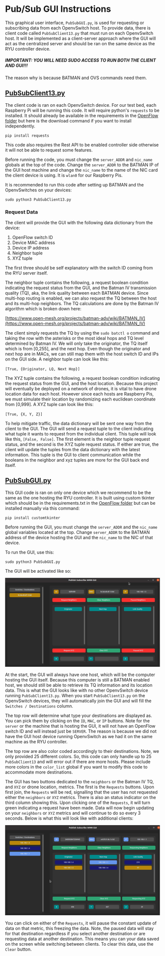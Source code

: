 # Pub/Sub GUI Instructions
This graphical user interface, `PubSubGUI.py`, is used for requesting or subscribing data from each OpenvSwitch host. To provide data, there is client code called `PubSubClient13.py` that must run on each OpenvSwitch host. It will be implemented as a client-server approach where the GUI will act as the centralized server and should be ran on the same device as the RYU controller device. 
##### IMPORTANT: YOU WILL NEED SUDO ACCESS TO RUN BOTH THE CLIENT AND GUI!!!

The reason why is because BATMAN and OVS commands need them.
## [PubSubClient13.py](PubSubClient13.py)
The client code is ran on each OpenvSwitch device. For our test bed, each Raspberry Pi will be running this code. It will require python's `requests` to be installed. It should already be available in the requirements in the [OpenFlow folder](../OpenFlow/OpenFlow_Instructions.md) but here is the download command if you want to install independently. 
```
pip install requests 
```

This code also requires the Rest API to be enabled controller side otherwise it will not be able to request some features.

Before running the code, you must change the `server_ADDR` and `nic_name` globals at the top of the code.  Change the `server_ADDR` to the BATMAN IP of the GUI host machine and change the `nic_name` to the name of the NIC card the client device is using. It is `wlan0` for our Raspberry Pis.

It is recommended to run this code after setting up BATMAN and the OpenvSwitches on your devices:
```
sudo python3 PubSubClient13.py
```

### Request Data
The client will provide the GUI with the following data dictionary from the device:

1. OpenFlow switch ID 
2. Device MAC address
3. Device IP address
4. Neighbor tuple
5. XYZ tuple

The first three should be self explanatory with the switch ID coming from the RYU server itself. 

The neighbor tuple contains the following, a request boolean condition indicating the request status from the GUI, and the Batman IV transmission quality (TQ), aka, the link quality between each BATMAN device. Since multi-hop routing is enabled, we can also request the TQ between the host and its multi-hop neighbors. The TQ calculations are done by the Batman IV algorithm which is broken down here:

[https://www.open-mesh.org/projects/batman-adv/wiki/BATMAN_IV](https://www.open-mesh.org/projects/batman-adv/wiki/BATMAN_IV)

The client simply requests the TQ by using the `sudo batctl o` command and taking the row with the asterisks or the most ideal hops and TQ level determined by Batman IV.  We will only take the originator, the TQ itself which is from [0,255], and the next hop. Even though the originator and next hop are in MACs, we can still map them with the host switch ID and IPs on the GUI side. A neighbor tuple can look like this:

`[True, {Originator, LQ, Next Hop}]`

The XYZ tuple contains the following, a request boolean condition indicating the request status from the GUI, and the host location. Because this project will eventually be deployed on a network of drones, it is vital to have drone location data for each host. However since each hosts are Raspberry Pis, we must simulate their location by randomizing each euclidean coordinate from [0,999]. A XYZ tuple can look like this:

`[True, {X, Y, Z}]`

To help mitigate traffic, the data dictionary will be sent one way from the client to the GUI. The GUI will send a request tuple to the client indicating what tuple it wants to request from the individual client. This tuple will look like this, `[False, False]`. The first element is the neighbor tuple request status, and the second is the XYZ tuple request status. If either are true, the client will update the tuples from the data dictionary with the latest information. This tuple is the GUI to client communication while the booleans in the neighbor and xyz tuples are more for the GUI back end itself.

## [PubSubGUI.py](PubSubGUI.py)
This GUI code is ran on only one device which we recommend to be the same as the one hosting the RYU controller. It is built using custom tkinter which should be in the requirements.txt in the [OpenFlow folder](../OpenFlow/OpenFlow_Instructions.md) but can be installed manually via this command:
```
pip install customtkinter
```

Before running the GUI, you must change the `server_ADDR` and the `nic_name` global variables located at the top. Change `server_ADDR` to the BATMAN address of the device hosting the GUI and the `nic_name` to the NIC of that device. 

To run the GUI, use this:
```
sudo python3 PubSubGUI.py
```

The GUI will be activated like so:

![GUI_start.png](../images/GUI_start.png)


At the start, the GUI will always have one host, which will be the computer hosting the GUI itself. Because this computer is still a BATMAN enabled host, we should still be able to retrieve its TQ information and its location data. This is what the GUI looks like with no other OpenvSwitch device running `PubSubClient13.py`. When you start `PubSubClient13.py` on the OpenvSwitch devices, they will automatically join the GUI and will fill the `Switches / Destinations` column. 

 The top row will determine what type your destinations are displayed as. You can pick them by clicking on the `ID`, `MAC`, or `IP` buttons. Note for the `server` or the machine that is hosting the GUI, it will not have an OpenFlow switch ID and will instead just be `SERVER`. The reason is because we did not have the GUI host device running OpenvSwitch as we had it on the same machine as the RYU controller. 
 
 The top row are also color coded accordingly to their destinations. Note, we only provided 25 different colors. So, this code can only handle up to 25 `PubSubClient13` and will error out if there are more hosts. Please include more colors in the `color_list` global if you want to modify this code to accommodate more destinations.

The GUI has two buttons dedicated to the `neighbors` or the Batman IV TQ, and `XYZ` or drone location, metrics. The first is the `Requests` buttons. Upon first join, the `Requests` will be red, signalling that the user has not requested either the `neighbors` or `XYZ` metrics. There is also an status indicator on the third column showing this. Upon clicking one of the `Requests`, it will turn green indicating a request have been made. Data will now begin updating on your `neighbors` or `XYZ` metrics and will continue to do so every 3 seconds. Below is what this will look like with additional clients:

![My_GUI.png](../images/My_GUI.png)

You can click on either of the `Requests`, it will pause the constant update of data on that metric, this freezing the data. Note, the paused data will stay for that destination regardless if you select another destination or are requesting data at another destination. This means you can your data saved on the screen while switching between clients. To clear this data, use the `Clear` button. 
